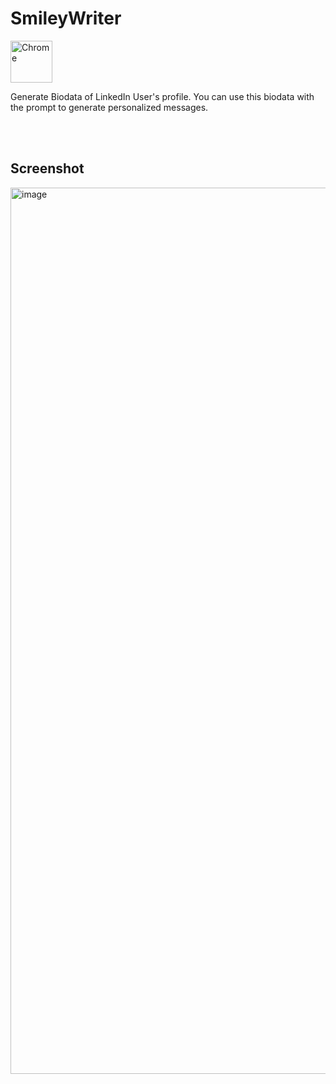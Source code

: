 # SmileyWriter

[link-chrome]: https://chrome.google.com/webstore/detail/smileywriter-personalized/abbbgckfinjdbndjjjlpkkkoefklnaih 'Chrome Web Store'
[<img src="https://user-images.githubusercontent.com/3750161/214147732-c75e96a4-48a4-4b64-b407-c2402e899a75.PNG" height="67" alt="Chrome" valign="middle">][link-chrome]

Generate Biodata of LinkedIn User's profile. You can use this biodata with the prompt to generate personalized messages.

<br/>
<br/>

## Screenshot

<img width="1418" alt="image" src="https://raw.githubusercontent.com/prakhar897/SmileyWriter/main/images/ss1.png">

<br/>
<br/>
